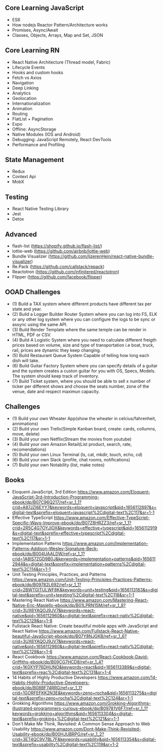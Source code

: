 ## Core Learning JavaScript

* ES6
* How nodejs Reactor Pattern/Architecture works
* Promises, Async/Await
* Classes, Objects, Arrays, Map and Set, JSON

## Core Learning RN

* React Native Architecture (Thread model, Fabric)
* Lifecycle Events
* Hooks and custom hooks
* Fetch vs Axios
* Navigation
* Deep Linking
* Analytics
* Geolocation
* Internationalization
* Animation
* Routing
* FlatList + Pagination
* Expo
* Offline: AsyncStorage
* Native Modules (IOS and Android)
* Debugging: JavaScript Remotely, React DevTools
* Performance and Profiling

## State Management

* Redux
* Context Api
* MobX

## Testing

* React Native Testing Library
* Jest
* Detox

## Advanced

* flash-list (https://shopify.github.io/flash-list/)
* lottie-web (https://github.com/airbnb/lottie-web)
* Bundle Visualizer (https://github.com/IjzerenHein/react-native-bundle-visualizer)
* Re.Pack (https://github.com/callstack/repack)
* Reactotron (https://github.com/infinitered/reactotron)
* Flipper (https://github.com/facebook/flipper)

## OOAD Challenges

* (1) Build a TAX system where different products have different tax per state and year.
* (2) Build a Logger Builder Router System where you can log into FS, ELK or any other log system where you can configure the logs to be sync or assync using the same API.
* (3) Build Render Template where the same temple can be render in HTML, PDF or CSV.
* (4) Build A Logistic System where you need to calculate different freigth prices based on volume, size and type of transportation i.e boat, truck, rail, prices are dynamic they keep changing.
* (5) Build Restaurant Queue System Capable of telling how long each dish will take.
* (6) Build Guitar Factory System where you can specify details of a guitar and the system creates a 
custon guitar for you with OS, Specs, Models. The system should keep track of Inventory.
* (7) Build Ticket system, where you should be able to sell x number of ticker per different shows and
choose the seats number, zone of the venue, date and respect maximun capacity.

## Challenges

* (1) Build your own Wheater App(show the wheater in celcius/fahrenheit, annimations)
* (2) Build your own Trello(Simple Kanban board, create: cards, collumns, move, delete)
* (3) Build your own Netflix(Stream the movies from youtube)
* (4) Build your own Amazon Retail(List product, search, rate, recomendations)
* (5) Build your own Linux Terminal (ls, cat, mkdir, touch, echo, cd)
* (6) Build your own Slack (profile, chat rooms, notifications)
* (7) Build your own Notability (list, make notes)

## Books

* Eloquent JavaScript, 3rd Edition
https://www.amazon.com/Eloquent-JavaScript-3rd-Introduction-Programming-ebook/dp/B07C96Q217/ref=sr_1_1?crid=A87JZI6EYY7&keywords=eloquent+javascript&qid=1656112897&s=digital-text&sprefix=eloquent+javascript%2Cdigital-text%2C117&sr=1-1
* Effective TypeScript
https://www.amazon.com/Effective-TypeScript-Specific-Ways-Improve-ebook/dp/B07Z8HRZZ3/ref=sr_1_1?crid=2R5C4G7OYJIOX&keywords=effective+typescript&qid=1656112919&s=digital-text&sprefix=effective+typescript%2Cdigital-text%2C117&sr=1-1
* Implementation Patterns
https://www.amazon.com/Implementation-Patterns-Addison-Wesley-Signature-Beck-ebook/dp/B004UAALDW/ref=sr_1_1?crid=1A8IS7ZGD9B0J&keywords=implementation+patterns&qid=1656112944&s=digital-text&sprefix=implementation+patterns%2Cdigital-text%2C114&sr=1-1
* Unit Testing Principles, Practices, and Patterns
https://www.amazon.com/Unit-Testing-Principles-Practices-Patterns-ebook/dp/B09782L692/ref=sr_1_1?crid=2BWTGITULWF8K&keywords=unit+testing&qid=1656113183&s=digital-text&sprefix=unit+teesting%2Cdigital-text%2C118&sr=1-1
* Mastering React Native 
https://www.amazon.com/Mastering-React-Native-Eric-Masiello-ebook/dp/B01LPRN15M/ref=sr_1_8?crid=3UX6YAQOJ9JV7&keywords=react-native&qid=1656112960&s=digital-text&sprefix=react-nativ%2Cdigital-text%2C129&sr=1-8
* Fullstack React Native: Create beautiful mobile apps with JavaScript and React Native
https://www.amazon.com/Fullstack-React-Native-beautiful-JavaScript-ebook/dp/B07Y8NJGKB/ref=sr_1_6?crid=3UX6YAQOJ9JV7&keywords=react-native&qid=1656112960&s=digital-text&sprefix=react-nativ%2Cdigital-text%2C129&sr=1-6
* React Cookbook
https://www.amazon.com/React-Cookbook-David-Griffiths-ebook/dp/B09CG7HCD8/ref=sr_1_4?crid=1K0XYP76DHUNO&keywords=react&qid=1656113389&s=digital-text&sprefix=reac%2Cdigital-text%2C131&sr=1-4
* 14 Habits of Highly Productive Developers
https://www.amazon.com/14-Habits-Highly-Productive-Developers-ebook/dp/B08BF74RRG/ref=sr_1_1?crid=1GORFEFKK2N3E&keywords=zeno+rocha&qid=1656113275&s=digital-text&sprefix=zeno+rocha%2Cdigital-text%2C124&sr=1-1
* Grokking Algorithms
https://www.amazon.com/Grokking-Algorithms-illustrated-programmers-curious-ebook/dp/B09781V6F7/ref=sr_1_1?keywords=grokking+algorithms&qid=1656113304&s=digital-text&sprefix=groking+%2Cdigital-text%2C121&sr=1-1
* Don't Make Me Think, Revisited: A Common Sense Approach to Web Usability
https://www.amazon.com/Dont-Make-Think-Revisited-Usability-ebook/dp/B00HJUBRPG/ref=sr_1_2?crid=3ET4QC9V7BL7F&keywords=usability&qid=1656113354&s=digital-text&sprefix=usability%2Cdigital-text%2C119&sr=1-2